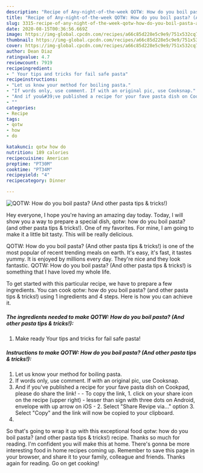 ```yaml
---
description: "Recipe of Any-night-of-the-week QOTW: How do you boil pasta? (And other pasta tips &amp;amp; tricks!)"
title: "Recipe of Any-night-of-the-week QOTW: How do you boil pasta? (And other pasta tips &amp;amp; tricks!)"
slug: 3315-recipe-of-any-night-of-the-week-qotw-how-do-you-boil-pasta-and-other-pasta-tips-and-amp-tricks
date: 2020-08-15T00:36:56.669Z
image: https://img-global.cpcdn.com/recipes/a66c85d228e5c9e9/751x532cq70/qotw-how-do-you-boil-pasta-and-other-pasta-tips-tricks-recipe-main-photo.jpg
thumbnail: https://img-global.cpcdn.com/recipes/a66c85d228e5c9e9/751x532cq70/qotw-how-do-you-boil-pasta-and-other-pasta-tips-tricks-recipe-main-photo.jpg
cover: https://img-global.cpcdn.com/recipes/a66c85d228e5c9e9/751x532cq70/qotw-how-do-you-boil-pasta-and-other-pasta-tips-tricks-recipe-main-photo.jpg
author: Dean Diaz
ratingvalue: 4.7
reviewcount: 7919
recipeingredient:
- " Your tips and tricks for fail safe pasta"
recipeinstructions:
- "Let us know your method for boiling pasta."
- "If words only, use comment. If with an original pic, use Cooksnap."
- "And if you&#39;ve published a recipe for your fave pasta dish on Cookpad, please do share the link!   To copy the link, 1. click on your share icon on the recipe (upper right) - lesser than sign with three dots on Android, envelope with up arrow on iOS - 2. Select &#34;Share Revipe via...&#34; option 3. Select &#34;Copy&#34; and the link will now be copied to your clipboard."
- ""
categories:
- Recipe
tags:
- qotw
- how
- do

katakunci: qotw how do 
nutrition: 189 calories
recipecuisine: American
preptime: "PT30M"
cooktime: "PT34M"
recipeyield: "4"
recipecategory: Dinner

---
```



![QOTW: How do you boil pasta? (And other pasta tips &amp; tricks!)](https://img-global.cpcdn.com/recipes/a66c85d228e5c9e9/751x532cq70/qotw-how-do-you-boil-pasta-and-other-pasta-tips-tricks-recipe-main-photo.jpg)

Hey everyone, I hope you're having an amazing day today. Today, I will show you a way to prepare a special dish, qotw: how do you boil pasta? (and other pasta tips &amp; tricks!). One of my favorites. For mine, I am going to make it a little bit tasty. This will be really delicious.

QOTW: How do you boil pasta? (And other pasta tips &amp; tricks!) is one of the most popular of recent trending meals on earth. It's easy, it's fast, it tastes yummy. It is enjoyed by millions every day. They're nice and they look fantastic. QOTW: How do you boil pasta? (And other pasta tips &amp; tricks!) is something that I have loved my whole life.




To get started with this particular recipe, we have to prepare a few ingredients. You can cook qotw: how do you boil pasta? (and other pasta tips &amp; tricks!) using 1 ingredients and 4 steps. Here is how you can achieve it.

<!--inarticleads1-->

##### The ingredients needed to make QOTW: How do you boil pasta? (And other pasta tips &amp; tricks!):

1. Make ready  Your tips and tricks for fail safe pasta!




<!--inarticleads2-->

##### Instructions to make QOTW: How do you boil pasta? (And other pasta tips &amp; tricks!):

1. Let us know your method for boiling pasta.
1. If words only, use comment. If with an original pic, use Cooksnap.
1. And if you&#39;ve published a recipe for your fave pasta dish on Cookpad, please do share the link!  -  - To copy the link, 1. click on your share icon on the recipe (upper right) - lesser than sign with three dots on Android, envelope with up arrow on iOS - 2. Select &#34;Share Revipe via...&#34; option 3. Select &#34;Copy&#34; and the link will now be copied to your clipboard.
1. 




So that's going to wrap it up with this exceptional food qotw: how do you boil pasta? (and other pasta tips &amp; tricks!) recipe. Thanks so much for reading. I'm confident you will make this at home. There's gonna be more interesting food in home recipes coming up. Remember to save this page in your browser, and share it to your family, colleague and friends. Thanks again for reading. Go on get cooking!
